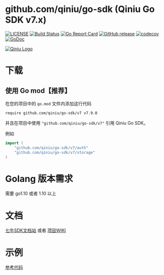 github.com/qiniu/go-sdk (Qiniu Go SDK v7.x)
===============

[![LICENSE](https://img.shields.io/github/license/qiniu/go-sdk.svg)](https://github.com/qiniu/go-sdk/blob/master/LICENSE)
[![Build Status](https://travis-ci.org/qiniu/go-sdk.svg?branch=master)](https://travis-ci.org/qiniu/go-sdk)
[![Go Report Card](https://goreportcard.com/badge/github.com/qiniu/go-sdk)](https://goreportcard.com/report/github.com/qiniu/go-sdk)
[![GitHub release](https://img.shields.io/github/v/tag/qiniu/go-sdk.svg?label=release)](https://github.com/qiniu/go-sdk/releases)
[![codecov](https://codecov.io/gh/qiniu/go-sdk/branch/master/graph/badge.svg)](https://codecov.io/gh/qiniu/go-sdk)
[![GoDoc](https://godoc.org/github.com/qiniu/go-sdk?status.svg)](https://godoc.org/github.com/qiniu/go-sdk)

[![Qiniu Logo](http://open.qiniudn.com/logo.png)](http://qiniu.com/)

# 下载

## 使用 Go mod【推荐】

在您的项目中的 `go.mod` 文件内添加这行代码

```
require github.com/qiniu/go-sdk/v7 v7.9.0
```

并且在项目中使用 `"github.com/qiniu/go-sdk/v7"` 引用 Qiniu Go SDK。

例如

```go
import (
    "github.com/qiniu/go-sdk/v7/auth"
    "github.com/qiniu/go-sdk/v7/storage"
)
```

# Golang 版本需求

需要 go1.10 或者 1.10 以上

#  文档

[七牛SDK文档站](https://developer.qiniu.com/kodo/sdk/1238/go) 或者 [项目WIKI](https://github.com/qiniu/go-sdk/wiki)

# 示例

[参考代码](https://github.com/qiniu/go-sdk/tree/master/examples)

